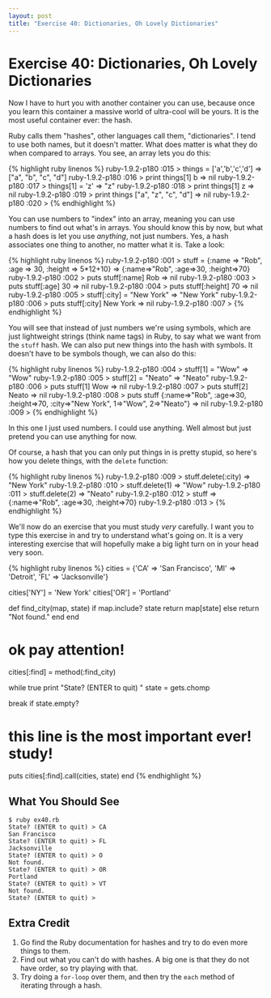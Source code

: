 ```yaml
---
layout: post
title: "Exercise 40: Dictionaries, Oh Lovely Dictionaries"
---
```

# Exercise 40: Dictionaries, Oh Lovely Dictionaries
Now I have to hurt you with another container you can use, because once you learn this container a massive world of ultra-cool will be yours. It is the most useful container ever: the hash.

Ruby calls them "hashes", other languages call them, "dictionaries". I tend to use both names, but it doesn't matter. What does matter is what they do when compared to arrays. You see, an array lets you do this:

{% highlight ruby linenos %}
ruby-1.9.2-p180 :015 > things = ['a','b','c','d']
 => ["a", "b", "c", "d"] 
ruby-1.9.2-p180 :016 > print things[1]
b => nil 
ruby-1.9.2-p180 :017 > things[1] = 'z'
 => "z" 
ruby-1.9.2-p180 :018 > print things[1]
z => nil 
ruby-1.9.2-p180 :019 > print things
["a", "z", "c", "d"] => nil 
ruby-1.9.2-p180 :020 >
{% endhighlight %}

You can use numbers to "index" into an array, meaning you can use numbers to find out what's in arrays. You should know this by now, but what a hash does is let you use *anything*, not just numbers. Yes, a hash associates one thing to another, no matter what it is. Take a look:

{% highlight ruby linenos %}
ruby-1.9.2-p180 :001 > stuff = {:name => "Rob", :age => 30, :height => 5*12+10}
 => {:name=>"Rob", :age=>30, :height=>70} 
ruby-1.9.2-p180 :002 > puts stuff[:name]
Rob
 => nil 
ruby-1.9.2-p180 :003 > puts stuff[:age]
30
 => nil 
ruby-1.9.2-p180 :004 > puts stuff[:height]
70
 => nil 
ruby-1.9.2-p180 :005 > stuff[:city] = "New York"
 => "New York" 
ruby-1.9.2-p180 :006 > puts stuff[:city]
New York
 => nil 
ruby-1.9.2-p180 :007 > 
{% endhighlight %}

You will see that instead of just numbers we're using symbols, which are just lightweight strings (think name tags) in Ruby, to say what we want from the `stuff` hash. We can also put new things into the hash with symbols. It doesn't have to be symbols though, we can also do this:

{% highlight ruby linenos %}
ruby-1.9.2-p180 :004 > stuff[1] = "Wow"
 => "Wow" 
ruby-1.9.2-p180 :005 > stuff[2] = "Neato"
 => "Neato" 
ruby-1.9.2-p180 :006 > puts stuff[1]
Wow
 => nil 
ruby-1.9.2-p180 :007 > puts stuff[2]
Neato
 => nil 
ruby-1.9.2-p180 :008 > puts stuff
{:name=>"Rob", :age=>30, :height=>70, :city=>"New York", 1=>"Wow", 2=>"Neato"}
 => nil 
ruby-1.9.2-p180 :009 >
{% endhighlight %}

In this one I just used numbers. I could use anything. Well almost but just pretend you can use anything for now.

Of course, a hash that you can only put things in is pretty stupid, so here's how you delete things, with the `delete` function:

{% highlight ruby linenos %}
ruby-1.9.2-p180 :009 > stuff.delete(:city)
 => "New York" 
ruby-1.9.2-p180 :010 > stuff.delete(1)
 => "Wow" 
ruby-1.9.2-p180 :011 > stuff.delete(2)
 => "Neato" 
ruby-1.9.2-p180 :012 > stuff
 => {:name=>"Rob", :age=>30, :height=>70} 
ruby-1.9.2-p180 :013 > 
{% endhighlight %}

We'll now do an exercise that you must study *very* carefully. I want you to type this exercise in and try to understand what's going on. It is a very interesting exercise that will hopefully make a big light turn on in your head very soon.

{% highlight ruby linenos %}
cities = {'CA' => 'San Francisco', 
  'MI' => 'Detroit',
  'FL' => 'Jacksonville'}

cities['NY'] = 'New York'
cities['OR'] = 'Portland'

def find_city(map, state)
  if map.include? state
    return map[state]
  else
    return "Not found."
  end
end

# ok pay attention!
cities[:find] = method(:find_city)

while true
  print "State? (ENTER to quit) "
  state = gets.chomp

  break if state.empty?

  # this line is the most important ever! study!
  puts cities[:find].call(cities, state)
end
{% endhighlight %}

## What You Should See

    $ ruby ex40.rb 
    State? (ENTER to quit) > CA
    San Francisco
    State? (ENTER to quit) > FL
    Jacksonville
    State? (ENTER to quit) > O
    Not found.
    State? (ENTER to quit) > OR
    Portland
    State? (ENTER to quit) > VT
    Not found.
    State? (ENTER to quit) >

## Extra Credit
1. Go find the Ruby documentation for hashes and try to do even more things to them.
2. Find out what you can't do with hashes. A big one is that they do not have order, so try playing with that.
3. Try doing a `for-loop` over them, and then try the `each` method of iterating through a hash.
